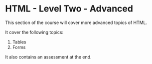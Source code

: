 # HTML - Level Two - Advanced
This section of the course will cover more advanced topics of HTML.

It cover the following topics:
1. Tables
2. Forms

It also contains an assessment at the end.
